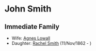﻿---
layout: person
subject_key: i3582868
permalink: /people/i3582868
---

# John Smith

## Immediate Family

* Wife: [Agnes Lowall](./@38031148@-agnes-lowall-b-d.md)
* Daughter: [Rachel Smith](./@58377523@-rachel-smith-b1862-11-11-d.md) (11/Nov/1862 - )

